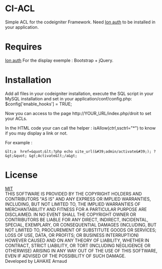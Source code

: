 CI-ACL
========

Simple ACL for the codeigniter Framework. Need <a href="https://github.com/benedmunds/CodeIgniter-Ion-Auth" >Ion auth</a> to be installed in your application.


Requires
========
<a href="https://github.com/benedmunds/CodeIgniter-Ion-Auth" >Ion auth</a>
For the display exemple : Bootstrap + jQuery. 


Installation
========

Add all files in your codeigniter installation, execute the SQL script in your MySQL installation and set in your application/conf/config.php: <br/>$config['enable_hooks'] = TRUE;<br/>

Now you can access to the page http://YOUR_URL/index.php/droit to set your ACLs.

In the HTML code your can call the helper : isAllow($ctrl,$ssctrl="*") to know if you may display a link or not.<br/>

For example : <br/>

<?php if(isAllow('admin','activate')){ ?>
	&lt;a  href=&quot;&lt;?php echo site_url(&#39;admin/activate&#39;); ?&gt;&quot; &gt;Activate&lt;/a&gt;
<?php } ?>

License 
========
<a href='http://opensource.org/licenses/MIT'>MIT</a>
<br/>
THIS SOFTWARE IS PROVIDED BY THE COPYRIGHT HOLDERS AND CONTRIBUTORS "AS IS" 
AND ANY EXPRESS OR IMPLIED WARRANTIES, INCLUDING, BUT NOT LIMITED TO, THE IMPLIED 
WARRANTIES OF MERCHANTABILITY AND FITNESS FOR A PARTICULAR PURPOSE ARE DISCLAIMED. 
IN NO EVENT SHALL THE COPYRIGHT OWNER OR CONTRIBUTORS BE LIABLE FOR ANY DIRECT, 
INDIRECT, INCIDENTAL, SPECIAL, EXEMPLARY, OR CONSEQUENTIAL DAMAGES (INCLUDING, BUT 
NOT LIMITED TO, PROCUREMENT OF SUBSTITUTE GOODS OR SERVICES; LOSS OF USE, DATA, OR 
PROFITS; OR BUSINESS INTERRUPTION) HOWEVER CAUSED AND ON ANY THEORY OF LIABILITY, 
WHETHER IN CONTRACT, STRICT LIABILITY, OR TORT (INCLUDING NEGLIGENCE OR OTHERWISE) 
ARISING IN ANY WAY OUT OF THE USE OF THIS SOFTWARE, EVEN IF ADVISED OF THE POSSIBILITY
OF SUCH DAMAGE.
<br/>
Developed by LAHAXE Arnaud